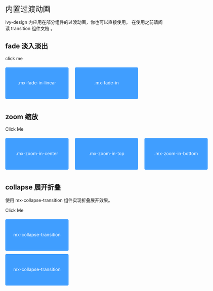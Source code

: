 # 内置过渡动画

ivy-design 内应用在部分组件的过渡动画，你也可以直接使用。 在使用之前请阅读 transition 组件文档 。

## fade 淡入淡出

<div class="page-item-content">
    <ivy-button @click="show = !show">click me</ivy-button>
    <div class="transition-parent">
        <transition name="mx-fade-in-linear">
            <div v-show="show" class="transition-box">
                .mx-fade-in-linear
            </div>
        </transition>
        <transition name="mx-fade-in">
            <div v-show="show" class="transition-box">
                .mx-fade-in
            </div>
        </transition>
    </div>
</div>

## zoom 缩放

<div class="page-item-content">
    <ivy-button @click="show2 = !show2">Click Me</ivy-button>
    <div class="transition-parent">
        <transition name="mx-zoom-in-center">
            <div v-show="show2" class="transition-box">
                .mx-zoom-in-center
            </div>
        </transition>
        <transition name="mx-zoom-in-top">
            <div v-show="show2" class="transition-box">
                .mx-zoom-in-top
            </div>
        </transition>
        <transition name="mx-zoom-in-bottom">
            <div v-show="show2" class="transition-box">
                .mx-zoom-in-bottom
            </div>
        </transition>
    </div>
</div>

## collapse 展开折叠

使用 mx-collapse-transition 组件实现折叠展开效果。

<div class="page-item-content">
    <ivy-button @click="show3 = !show3">Click Me</ivy-button>
    <div style="margin-top: 20px; height: 200px;">
        <ivy-collapse-transition>
            <div v-show="show3">
                <div class="transition-box">
                    mx-collapse-transition
                </div>
                <div class="transition-box">
                    mx-collapse-transition
                </div>
            </div>
        </ivy-collapse-transition>
    </div>
</div>

<script>
export default {
    data() {
        return {
            show: true,
            show2: true,
            show3: true,
        };
    },
};
</script>

<style lang="scss" scoped>
.page-modal {
    font-size: 14px;
    background-color: #fff;
}
.page-modal-item {
    padding: 20px;
}
h1 {
    font-weight: 500;
    font-size: 1.7em;
}
.page-modal-item-content {
    padding: 20px;
    border: 1px solid #eeeeee;
    width: 600px;
}
p {
    line-height: 1.4em;
}
p.light {
    color: #666666;
}
.transition-box {
    margin-bottom: 10px;
    width: 200px;
    height: 100px;
    border-radius: 4px;
    background-color: #409eff;
    text-align: center;
    color: #fff;
    padding: 40px 20px;
    box-sizing: border-box;
    margin-right: 20px;
}
.transition-parent {
    display: flex;
    margin-top: 20px;
}
</style>
